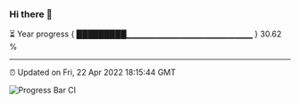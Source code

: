 ### Hi there 👋

⏳ Year progress { █████████▁▁▁▁▁▁▁▁▁▁▁▁▁▁▁▁▁▁▁▁▁ } 30.62 %

---

⏰ Updated on Fri, 22 Apr 2022 18:15:44 GMT

![Progress Bar CI](https://github.com/liununu/liununu/workflows/Progress%20Bar%20CI/badge.svg)
